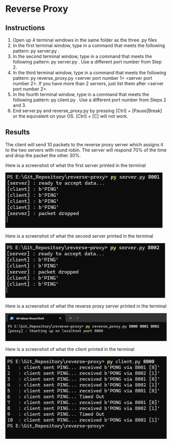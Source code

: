 # Reverse Proxy

## Instructions
 1. Open up 4 terminal windows in the same folder as the three .py files
 2. In the first terminal window, type in a command that meets the following pattern: py server.py <port number>.
 3. In the second terminal window, type in a command that meets the following pattern: py server.py <port number>. Use a different port number from Step 2.
 4. In the third terminal window, type in a command that meets the following pattern: py reverse_proxy.py <client port number> <server port number 1> <server port number 2>. If you have more than 2 servers, just list them after <server port number 2>.
 5. In the fourth terminal window, type in a command that meets the following pattern: py client.py <port number>. Use a different port number from Steps 2 and 3.
 5. End server.py and reverse_proxy.py by pressing [Ctrl] + [Pause|Break] or the equivalent on your OS. [Ctrl] + [C] will not work.

## Results

The client will send 10 packets to the reverse proxy server which assigns it to the two servers with round robin. The server will respond 70% of the time and drop the packet the other 30%.

Here is a screenshot of what the first server printed in the terminal

![](./server%201%20screenshot.png)

Here is a screenshot of what the second server printed in the terminal

![](./server%202%20screenshot.png)

Here is a screenshot of what the reverse proxy server printed in the terminal

![](./proxy%20screenshot.png)

Here is a screenshot of what the client printed in the terminal

![](./client%20screenshot.png)